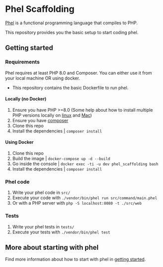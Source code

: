 # Phel Scaffolding

[Phel](https://phel-lang.org/) is a functional programming language that compiles to PHP. 

This repository provides you the basic setup to start coding phel.

## Getting started

### Requirements

Phel requires at least PHP 8.0 and Composer.
You can either use it from your local machine OR using docker.
  - This repository contains the basic Dockerfile to run phel.

#### Locally (no Docker)

1. Ensure you have PHP >=8.0 (Some help about how to install multiple PHP versions locally on [linux](https://github.com/phpbrew/phpbrew) and [Mac](https://github.com/shivammathur/homebrew-php))
1. Ensure you have [composer](https://getcomposer.org/composer-stable.phar)
1. Clone this repo
1. Install the dependencies | `composer install` 

#### Using Docker

1. Clone this repo
1. Build the image | `docker-compose up -d --build`
1. Go inside the console | `docker exec -ti -u dev phel_scaffolding bash`
1. Install the dependencies | `composer install`

### Phel code

1. Write your phel code in `src/`
2. Execute your code with `./vendor/bin/phel run src/command/main.phel`
3. Or with a PHP server with `php -S localhost:8080 -t ./src/web`

### Tests

1. Write your phel tests in `tests/`
1. Execute your tests with `./vendor/bin/phel test`

## More about starting with phel

Find more information about how to start with phel in [getting started](https://phel-lang.org/documentation/getting-started/).
